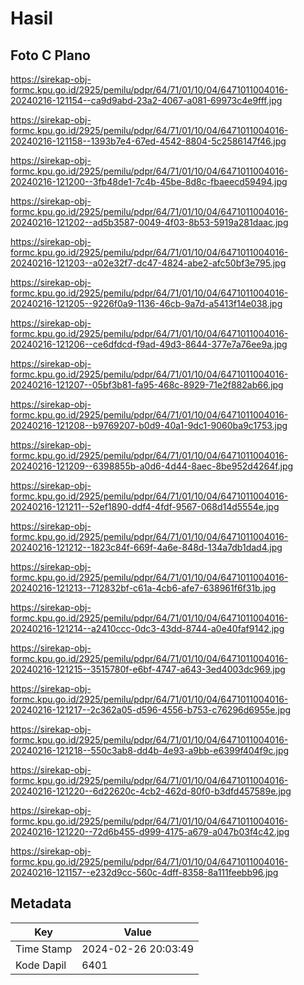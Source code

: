 # Hasil

## Foto C Plano

https://sirekap-obj-formc.kpu.go.id/2925/pemilu/pdpr/64/71/01/10/04/6471011004016-20240216-121154--ca9d9abd-23a2-4067-a081-69973c4e9fff.jpg

https://sirekap-obj-formc.kpu.go.id/2925/pemilu/pdpr/64/71/01/10/04/6471011004016-20240216-121158--1393b7e4-67ed-4542-8804-5c2586147f46.jpg

https://sirekap-obj-formc.kpu.go.id/2925/pemilu/pdpr/64/71/01/10/04/6471011004016-20240216-121200--3fb48de1-7c4b-45be-8d8c-fbaeecd59494.jpg

https://sirekap-obj-formc.kpu.go.id/2925/pemilu/pdpr/64/71/01/10/04/6471011004016-20240216-121202--ad5b3587-0049-4f03-8b53-5919a281daac.jpg

https://sirekap-obj-formc.kpu.go.id/2925/pemilu/pdpr/64/71/01/10/04/6471011004016-20240216-121203--a02e32f7-dc47-4824-abe2-afc50bf3e795.jpg

https://sirekap-obj-formc.kpu.go.id/2925/pemilu/pdpr/64/71/01/10/04/6471011004016-20240216-121205--9226f0a9-1136-46cb-9a7d-a5413f14e038.jpg

https://sirekap-obj-formc.kpu.go.id/2925/pemilu/pdpr/64/71/01/10/04/6471011004016-20240216-121206--ce6dfdcd-f9ad-49d3-8644-377e7a76ee9a.jpg

https://sirekap-obj-formc.kpu.go.id/2925/pemilu/pdpr/64/71/01/10/04/6471011004016-20240216-121207--05bf3b81-fa95-468c-8929-71e2f882ab66.jpg

https://sirekap-obj-formc.kpu.go.id/2925/pemilu/pdpr/64/71/01/10/04/6471011004016-20240216-121208--b9769207-b0d9-40a1-9dc1-9060ba9c1753.jpg

https://sirekap-obj-formc.kpu.go.id/2925/pemilu/pdpr/64/71/01/10/04/6471011004016-20240216-121209--6398855b-a0d6-4d44-8aec-8be952d4264f.jpg

https://sirekap-obj-formc.kpu.go.id/2925/pemilu/pdpr/64/71/01/10/04/6471011004016-20240216-121211--52ef1890-ddf4-4fdf-9567-068d14d5554e.jpg

https://sirekap-obj-formc.kpu.go.id/2925/pemilu/pdpr/64/71/01/10/04/6471011004016-20240216-121212--1823c84f-669f-4a6e-848d-134a7db1dad4.jpg

https://sirekap-obj-formc.kpu.go.id/2925/pemilu/pdpr/64/71/01/10/04/6471011004016-20240216-121213--712832bf-c61a-4cb6-afe7-638961f6f31b.jpg

https://sirekap-obj-formc.kpu.go.id/2925/pemilu/pdpr/64/71/01/10/04/6471011004016-20240216-121214--a2410ccc-0dc3-43dd-8744-a0e40faf9142.jpg

https://sirekap-obj-formc.kpu.go.id/2925/pemilu/pdpr/64/71/01/10/04/6471011004016-20240216-121215--3515780f-e6bf-4747-a643-3ed4003dc969.jpg

https://sirekap-obj-formc.kpu.go.id/2925/pemilu/pdpr/64/71/01/10/04/6471011004016-20240216-121217--2c362a05-d596-4556-b753-c76296d6955e.jpg

https://sirekap-obj-formc.kpu.go.id/2925/pemilu/pdpr/64/71/01/10/04/6471011004016-20240216-121218--550c3ab8-dd4b-4e93-a9bb-e6399f404f9c.jpg

https://sirekap-obj-formc.kpu.go.id/2925/pemilu/pdpr/64/71/01/10/04/6471011004016-20240216-121220--6d22620c-4cb2-462d-80f0-b3dfd457589e.jpg

https://sirekap-obj-formc.kpu.go.id/2925/pemilu/pdpr/64/71/01/10/04/6471011004016-20240216-121220--72d6b455-d999-4175-a679-a047b03f4c42.jpg

https://sirekap-obj-formc.kpu.go.id/2925/pemilu/pdpr/64/71/01/10/04/6471011004016-20240216-121157--e232d9cc-560c-4dff-8358-8a111feebb96.jpg


## Metadata

| Key        | Value               |
| ---------- | ------------------- |
| Time Stamp | 2024-02-26 20:03:49 |
| Kode Dapil | 6401                |



